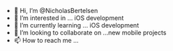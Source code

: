 - 👋 Hi, I’m @NicholasBertelsen
- 👀 I’m interested in ... iOS development  
- 🌱 I’m currently learning ... iOS development 
- 💞️ I’m looking to collaborate on ...new mobile projects  
- 📫 How to reach me ... 

<!---
NicholasBertelsen/NicholasBertelsen is a ✨ special ✨ repository because its `README.md` (this file) appears on your GitHub profile.
You can click the Preview link to take a look at your changes.
--->
